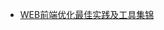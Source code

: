 * [WEB前端优化最佳实践及工具集锦](http://blog.jingwentian.com/post/f2e/webqian-duan-you-hua-zui-jia-shi-jian-ji-gong-ju-ji-jin)